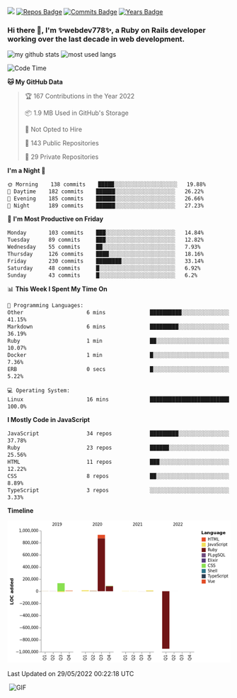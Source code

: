 ![](https://visitor-badge.glitch.me/badge?page_id=webdev778.webdev778)
[![Repos Badge](https://badges.pufler.dev/repos/webdev778)](https://badges.pufler.dev)
[![Commits Badge](https://badges.pufler.dev/commits/monthly/webdev778)](https://badges.pufler.dev)
[![Years Badge](https://badges.pufler.dev/years/webdev778)](https://badges.pufler.dev)
### Hi there 👋, I'm ✨webdev778✨, a Ruby on Rails developer working over the last decade in web development.


![my github stats](https://github-readme-stats.vercel.app/api?username=webdev778&show_icons=true&theme=tokyonight&line_height=27)
![most used langs](https://github-readme-stats.vercel.app/api/top-langs/?username=webdev778&hide=css,html&theme=tokyonight)

<!--START_SECTION:waka-->
![Code Time](http://img.shields.io/badge/Code%20Time-0%20secs-blue)

**🐱 My GitHub Data** 

> 🏆 167 Contributions in the Year 2022
 > 
> 📦 1.9 MB Used in GitHub's Storage 
 > 
> 🚫 Not Opted to Hire
 > 
> 📜 143 Public Repositories 
 > 
> 🔑 29 Private Repositories  
 > 
**I'm a Night 🦉** 

```text
🌞 Morning    138 commits    █████░░░░░░░░░░░░░░░░░░░░   19.88% 
🌆 Daytime    182 commits    ██████░░░░░░░░░░░░░░░░░░░   26.22% 
🌃 Evening    185 commits    ██████░░░░░░░░░░░░░░░░░░░   26.66% 
🌙 Night      189 commits    ██████░░░░░░░░░░░░░░░░░░░   27.23%

```
📅 **I'm Most Productive on Friday** 

```text
Monday       103 commits    ███░░░░░░░░░░░░░░░░░░░░░░   14.84% 
Tuesday      89 commits     ███░░░░░░░░░░░░░░░░░░░░░░   12.82% 
Wednesday    55 commits     ██░░░░░░░░░░░░░░░░░░░░░░░   7.93% 
Thursday     126 commits    ████░░░░░░░░░░░░░░░░░░░░░   18.16% 
Friday       230 commits    ████████░░░░░░░░░░░░░░░░░   33.14% 
Saturday     48 commits     █░░░░░░░░░░░░░░░░░░░░░░░░   6.92% 
Sunday       43 commits     █░░░░░░░░░░░░░░░░░░░░░░░░   6.2%

```


📊 **This Week I Spent My Time On** 

```text
💬 Programming Languages: 
Other                    6 mins              ██████████░░░░░░░░░░░░░░░   41.15% 
Markdown                 6 mins              █████████░░░░░░░░░░░░░░░░   36.19% 
Ruby                     1 min               ██░░░░░░░░░░░░░░░░░░░░░░░   10.07% 
Docker                   1 min               █░░░░░░░░░░░░░░░░░░░░░░░░   7.36% 
ERB                      0 secs              █░░░░░░░░░░░░░░░░░░░░░░░░   5.22%

💻 Operating System: 
Linux                    16 mins             █████████████████████████   100.0%

```

**I Mostly Code in JavaScript** 

```text
JavaScript               34 repos            █████████░░░░░░░░░░░░░░░░   37.78% 
Ruby                     23 repos            ██████░░░░░░░░░░░░░░░░░░░   25.56% 
HTML                     11 repos            ███░░░░░░░░░░░░░░░░░░░░░░   12.22% 
CSS                      8 repos             ██░░░░░░░░░░░░░░░░░░░░░░░   8.89% 
TypeScript               3 repos             ░░░░░░░░░░░░░░░░░░░░░░░░░   3.33%

```


**Timeline**

![Chart not found](https://raw.githubusercontent.com/webdev778/webdev778/master/charts/bar_graph.png) 


 Last Updated on 29/05/2022 00:22:18 UTC
<!--END_SECTION:waka-->

<img align="right" alt="GIF" src="https://github.com/webdev778/webdev778/blob/main/code.gif?raw=true" width="500" height="320" />

<!--
**webdev778/webdev778** is a ✨ _special_ ✨ repository because its `README.md` (this file) appears on your GitHub profile.

Here are some ideas to get you started:

- 🔭 I’m currently working on ...
- 🌱 I’m currently learning ...
- 👯 I’m looking to collaborate on ...
- 🤔 I’m looking for help with ...
- 💬 Ask me about ...
- 📫 How to reach me: ...
- 😄 Pronouns: ...
- ⚡ Fun fact: ...
-->
